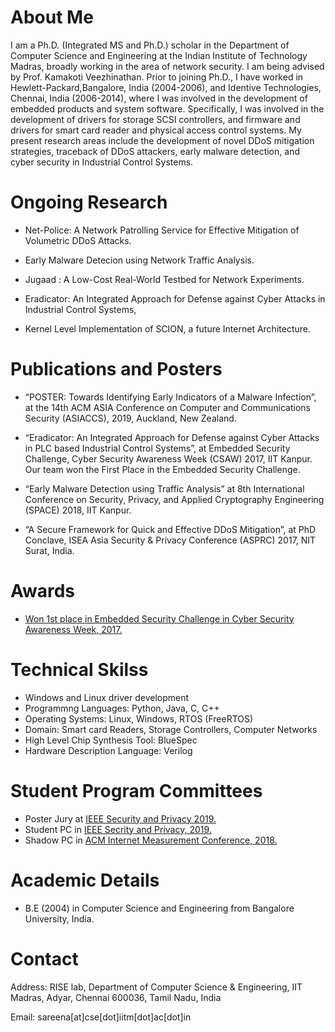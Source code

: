 
# About Me


I am a Ph.D. (Integrated MS and Ph.D.) scholar in the Department of Computer Science and Engineering at the Indian Institute of Technology Madras, broadly working in the area of network security. I am being advised by Prof. Kamakoti Veezhinathan. Prior to joining Ph.D., I have worked in Hewlett-Packard,Bangalore, India (2004-2006), and Identive Technologies, Chennai, India (2006-2014), where I was involved in the development of embedded products and system software. Specifically, I was involved in the development of drivers for storage SCSI controllers, and firmware and drivers for smart card reader and physical access control systems. My present research areas include the development of novel DDoS mitigation strategies, traceback of DDoS attackers, early malware detection, and cyber security in Industrial Control Systems.



# Ongoing Research

* Net-Police: A Network Patrolling Service for Effective Mitigation of Volumetric DDoS Attacks.

* Early Malware Detecion using Network Traffic Analysis.

* Jugaad : A Low-Cost Real-World Testbed for Network Experiments.

* Eradicator: An Integrated Approach for Defense against Cyber Attacks in Industrial Control Systems, 

* Kernel Level Implementation of SCION, a future Internet Architecture.



# Publications and Posters

*   “POSTER: Towards Identifying Early Indicators of a Malware Infection”, at the 14th ACM ASIA Conference on Computer and Communications Security (ASIACCS), 2019, Auckland, New Zealand.

*   “Eradicator: An Integrated Approach for Defense against Cyber Attacks in PLC based Industrial Control Systems”, at Embedded Security Challenge, Cyber Security Awareness Week (CSAW) 2017, IIT Kanpur. Our team won the First Place in the Embedded Security Challenge.

*   “Early Malware Detection using Traffic Analysis” at 8th International Conference on Security, Privacy, and Applied Cryptography Engineering (SPACE) 2018, IIT Kanpur.

*   “A Secure Framework for Quick and Effective DDoS Mitigation”, at PhD Conclave, ISEA Asia Security & Privacy Conference (ASPRC) 2017, NIT Surat, India. 

# Awards

* [Won 1st place in Embedded Security Challenge in Cyber Security Awareness Week, 2017.](https://csaw.engineering.nyu.edu/csaw17-winners#ESC)

# Technical Skilss

* Windows and Linux driver development
* Programmng Languages: Python, Java, C, C++
* Operating Systems: Linux, Windows, RTOS (FreeRTOS)
* Domain: Smart card Readers, Storage Controllers, Computer Networks
* High Level Chip Synthesis Tool: BlueSpec
* Hardware Description Language: Verilog


# Student Program Committees

* Poster Jury at [IEEE Security and Privacy 2019.](https://www.ieee-security.org/TC/SP2019/cfposters.html)
* Student PC in [IEEE Secrity and Privacy, 2019.](https://www.ieee-security.org/TC/SP2019/studentpc.html)
* Shadow PC in [ACM Internet Measurement Conference, 2018.](https://conferences.sigcomm.org/imc/2018/shadow/)


# Academic Details
* B.E (2004) in Computer Science and Engineering from Bangalore University, India. 

# Contact

Address: RISE lab, Department of Computer Science & Engineering, IIT Madras, Adyar, Chennai 600036, Tamil Nadu, India


Email: sareena[at]cse[dot]iitm[dot]ac[dot]in


```
```

